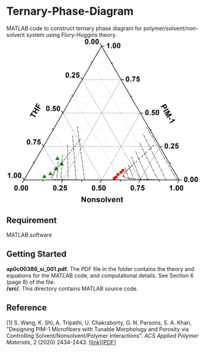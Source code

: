 # Ternary-Phase-Diagram
MATLAB code to construct ternary phase diagram for polymer/solvent/non-solvent system using Flory-Huggins theory.
![Ternary phase diagram for THF/PIM-1/DMF (left curve) and THF/PIM-1/Toluene (right curve)](https://github.com/KaihangShi/Ternary-Phase-Diagram/blob/main/TPD.png)

## Requirement
MATLAB software

## Getting Started
**ap0c00386_si_001.pdf**. The PDF file in the folder contains the theory and equations for the MATLAB code, and computational details. See Section 6 (page 8) of the file. <br/>
**/src/**. This directory contains MATLAB source code. <br/>

## Reference
[1] S. Wang, K. Shi, A. Tripathi, U. Chakraborty, G. N. Parsons, S. A. Khan, \"Designing PIM-1 Microfibers with Tunable Morphology and Porosity via Controlling Solvent/Nonsolvent/Polymer Interactions\". *ACS Applied Polymer Materials*, 2 (2020) 2434-2443. [[link]](https://pubs.acs.org/doi/abs/10.1021/acsapm.0c00386)[[PDF]](http://kaihangshi.github.io/assets/docs/paper/Wang_acsapm_2020.pdf)<br/>
